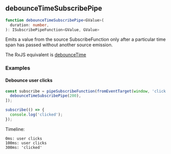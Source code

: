 ## debounceTimeSubscribePipe

```ts
function debounceTimeSubscribePipe<GValue>(
  duration: number,
): ISubscribePipeFunction<GValue, GValue>
```

Emits a value from the source SubscribeFunction only after a particular time span has passed without another source emission.

The RxJS equivalent is [debounceTime](https://rxjs-dev.firebaseapp.com/api/operators/debounceTime)

### Examples

#### Debounce user clicks

```ts
const subscribe = pipeSubscribeFunction(fromEventTarget(window, 'click'), [
  debounceTimeSubscribePipe(200),
]);

subscribe(() => {
  console.log('clicked');
});
```

Timeline:

```text
0ms: user clicks
100ms: user clicks
300ms: 'clicked'
```

